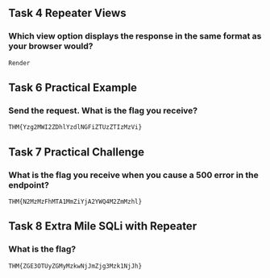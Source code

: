 ## Task 4  Repeater Views

### Which view option displays the response in the same format as your browser would?
    Render

## Task 6  Practical Example

### Send the request. What is the flag you receive?
    THM{Yzg2MWI2ZDhlYzdlNGFiZTUzZTIzMzVi}

## Task 7  Practical Challenge

### What is the flag you receive when you cause a 500 error in the endpoint?
    THM{N2MzMzFhMTA1MmZiYjA2YWQ4M2ZmMzhl}

## Task 8  Extra Mile SQLi with Repeater

### What is the flag?
    THM{ZGE3OTUyZGMyMzkwNjJmZjg3Mzk1NjJh}
